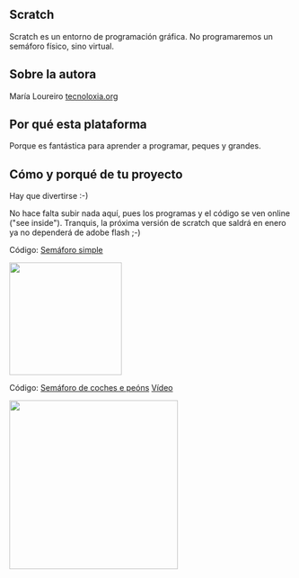 ## Scratch

Scratch es un entorno de programación gráfica. No programaremos un semáforo físico, sino virtual.

## Sobre la autora
María Loureiro [tecnoloxia.org](https://tecnoloxia.org/)

## Por qué esta plataforma
Porque es fantástica para aprender a programar, peques y grandes. 

## Cómo y porqué de tu proyecto
Hay que divertirse :-)

No hace falta subir nada aquí, pues los programas y el código se ven online ("see inside").
Tranquis, la próxima versión de scratch que saldrá en enero ya no dependerá de adobe flash ;-)

Código: [Semáforo simple](https://scratch.mit.edu/projects/70264508/)

<img src="https://github.com/dcuartielles/semaforos/blob/master/ejemplos/Scratch/img/semaforo1.png" height="200">

Código: [Semáforo de coches e peóns](https://scratch.mit.edu/projects/70142748/)
[Vídeo](https://www.youtube.com/watch?v=ygiB_F7ReJ8/)

<img src="https://github.com/dcuartielles/semaforos/blob/master/ejemplos/Scratch/img/semaforo2.png" height="300">
